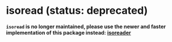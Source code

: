 isoread (status: deprecated)
=======

**`isoread` is no longer maintained, please use the newer and faster implementation of this package instead: [isoreader](https://isoreader.isoverse.org/)**

